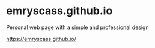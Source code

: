 # emryscass.github.io
Personal web page with a simple and professional design


https://emryscass.github.io/
